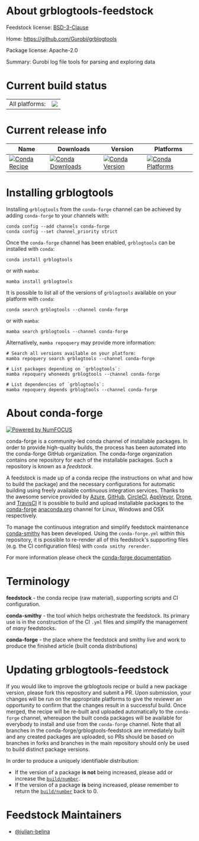 About grblogtools-feedstock
===========================

Feedstock license: [BSD-3-Clause](https://github.com/conda-forge/grblogtools-feedstock/blob/main/LICENSE.txt)

Home: https://github.com/Gurobi/grblogtools

Package license: Apache-2.0

Summary: Gurobi log file tools for parsing and exploring data

Current build status
====================


<table><tr><td>All platforms:</td>
    <td>
      <a href="https://dev.azure.com/conda-forge/feedstock-builds/_build/latest?definitionId=20810&branchName=main">
        <img src="https://dev.azure.com/conda-forge/feedstock-builds/_apis/build/status/grblogtools-feedstock?branchName=main">
      </a>
    </td>
  </tr>
</table>

Current release info
====================

| Name | Downloads | Version | Platforms |
| --- | --- | --- | --- |
| [![Conda Recipe](https://img.shields.io/badge/recipe-grblogtools-green.svg)](https://anaconda.org/conda-forge/grblogtools) | [![Conda Downloads](https://img.shields.io/conda/dn/conda-forge/grblogtools.svg)](https://anaconda.org/conda-forge/grblogtools) | [![Conda Version](https://img.shields.io/conda/vn/conda-forge/grblogtools.svg)](https://anaconda.org/conda-forge/grblogtools) | [![Conda Platforms](https://img.shields.io/conda/pn/conda-forge/grblogtools.svg)](https://anaconda.org/conda-forge/grblogtools) |

Installing grblogtools
======================

Installing `grblogtools` from the `conda-forge` channel can be achieved by adding `conda-forge` to your channels with:

```
conda config --add channels conda-forge
conda config --set channel_priority strict
```

Once the `conda-forge` channel has been enabled, `grblogtools` can be installed with `conda`:

```
conda install grblogtools
```

or with `mamba`:

```
mamba install grblogtools
```

It is possible to list all of the versions of `grblogtools` available on your platform with `conda`:

```
conda search grblogtools --channel conda-forge
```

or with `mamba`:

```
mamba search grblogtools --channel conda-forge
```

Alternatively, `mamba repoquery` may provide more information:

```
# Search all versions available on your platform:
mamba repoquery search grblogtools --channel conda-forge

# List packages depending on `grblogtools`:
mamba repoquery whoneeds grblogtools --channel conda-forge

# List dependencies of `grblogtools`:
mamba repoquery depends grblogtools --channel conda-forge
```


About conda-forge
=================

[![Powered by
NumFOCUS](https://img.shields.io/badge/powered%20by-NumFOCUS-orange.svg?style=flat&colorA=E1523D&colorB=007D8A)](https://numfocus.org)

conda-forge is a community-led conda channel of installable packages.
In order to provide high-quality builds, the process has been automated into the
conda-forge GitHub organization. The conda-forge organization contains one repository
for each of the installable packages. Such a repository is known as a *feedstock*.

A feedstock is made up of a conda recipe (the instructions on what and how to build
the package) and the necessary configurations for automatic building using freely
available continuous integration services. Thanks to the awesome service provided by
[Azure](https://azure.microsoft.com/en-us/services/devops/), [GitHub](https://github.com/),
[CircleCI](https://circleci.com/), [AppVeyor](https://www.appveyor.com/),
[Drone](https://cloud.drone.io/welcome), and [TravisCI](https://travis-ci.com/)
it is possible to build and upload installable packages to the
[conda-forge](https://anaconda.org/conda-forge) [anaconda.org](https://anaconda.org/)
channel for Linux, Windows and OSX respectively.

To manage the continuous integration and simplify feedstock maintenance
[conda-smithy](https://github.com/conda-forge/conda-smithy) has been developed.
Using the ``conda-forge.yml`` within this repository, it is possible to re-render all of
this feedstock's supporting files (e.g. the CI configuration files) with ``conda smithy rerender``.

For more information please check the [conda-forge documentation](https://conda-forge.org/docs/).

Terminology
===========

**feedstock** - the conda recipe (raw material), supporting scripts and CI configuration.

**conda-smithy** - the tool which helps orchestrate the feedstock.
                   Its primary use is in the construction of the CI ``.yml`` files
                   and simplify the management of *many* feedstocks.

**conda-forge** - the place where the feedstock and smithy live and work to
                  produce the finished article (built conda distributions)


Updating grblogtools-feedstock
==============================

If you would like to improve the grblogtools recipe or build a new
package version, please fork this repository and submit a PR. Upon submission,
your changes will be run on the appropriate platforms to give the reviewer an
opportunity to confirm that the changes result in a successful build. Once
merged, the recipe will be re-built and uploaded automatically to the
`conda-forge` channel, whereupon the built conda packages will be available for
everybody to install and use from the `conda-forge` channel.
Note that all branches in the conda-forge/grblogtools-feedstock are
immediately built and any created packages are uploaded, so PRs should be based
on branches in forks and branches in the main repository should only be used to
build distinct package versions.

In order to produce a uniquely identifiable distribution:
 * If the version of a package **is not** being increased, please add or increase
   the [``build/number``](https://docs.conda.io/projects/conda-build/en/latest/resources/define-metadata.html#build-number-and-string).
 * If the version of a package **is** being increased, please remember to return
   the [``build/number``](https://docs.conda.io/projects/conda-build/en/latest/resources/define-metadata.html#build-number-and-string)
   back to 0.

Feedstock Maintainers
=====================

* [@julian-belina](https://github.com/julian-belina/)

